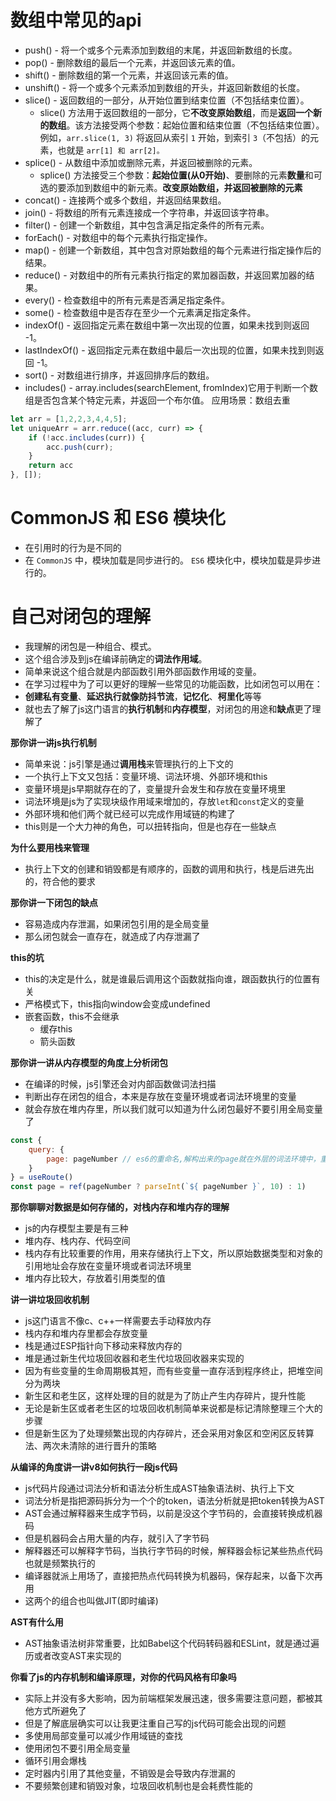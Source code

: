 # 数组中常见的api
- push() - 将一个或多个元素添加到数组的末尾，并返回新数组的长度。
- pop() - 删除数组的最后一个元素，并返回该元素的值。
- shift() - 删除数组的第一个元素，并返回该元素的值。
- unshift() - 将一个或多个元素添加到数组的开头，并返回新数组的长度。
- slice() - 返回数组的一部分，从开始位置到结束位置（不包括结束位置）。
  - slice() 方法用于返回数组的一部分，它**不改变原始数组**，而是**返回一个新的数组**。该方法接受两个参数：起始位置和结束位置（不包括结束位置）。例如，`arr.slice(1, 3)` 将返回从索引 `1` 开始，到索引 `3`（不包括）的元素，也就是 `arr[1] 和 arr[2]。`
- splice() - 从数组中添加或删除元素，并返回被删除的元素。
  - splice() 方法接受三个参数：**起始位置(从0开始)**、要删除的元素**数量**和可选的要添加到数组中的新元素。**改变原始数组，并返回被删除的元素**
- concat() - 连接两个或多个数组，并返回结果数组。
- join() - 将数组的所有元素连接成一个字符串，并返回该字符串。
- filter() - 创建一个新数组，其中包含满足指定条件的所有元素。
- forEach() - 对数组中的每个元素执行指定操作。
- map() - 创建一个新数组，其中包含对原始数组的每个元素进行指定操作后的结果。
- reduce() - 对数组中的所有元素执行指定的累加器函数，并返回累加器的结果。
- every() - 检查数组中的所有元素是否满足指定条件。
- some() - 检查数组中是否存在至少一个元素满足指定条件。
- indexOf() - 返回指定元素在数组中第一次出现的位置，如果未找到则返回 -1。
- lastIndexOf() - 返回指定元素在数组中最后一次出现的位置，如果未找到则返回 -1。
- sort() - 对数组进行排序，并返回排序后的数组。
- includes() - array.includes(searchElement, fromIndex)它用于判断一个数组是否包含某个特定元素，并返回一个布尔值。
应用场景：数组去重
```js
let arr = [1,2,2,3,4,4,5];
let uniqueArr = arr.reduce((acc, curr) => {
    if (!acc.includes(curr)) {
        acc.push(curr);
    }
    return acc
}, []);
```


# CommonJS 和 ES6 模块化
- 在引用时的行为是不同的
- 在 `CommonJS` 中，模块加载是同步进行的。 `ES6` 模块化中，模块加载是异步进行的。

# 自己对闭包的理解
- 我理解的闭包是一种组合、模式。
- 这个组合涉及到js在编译前确定的**词法作用域**。
- 简单来说这个组合就是内部函数引用外部函数作用域的变量。
- 在学习过程中为了可以更好的理解一些常见的功能函数，比如闭包可以用在：
- **创建私有变量**、**延迟执行就像防抖节流**，**记忆化**、**柯里化**等等
- 就也去了解了js这门语言的**执行机制**和**内存模型**，对闭包的用途和**缺点**更了理解了

**那你讲一讲js执行机制**
- 简单来说：js引擎是通过**调用栈**来管理执行的上下文的
- 一个执行上下文又包括：变量环境、词法环境、外部环境和this
- 变量环境是js早期就存在的了，变量提升会发生和存放在变量环境里
- 词法环境是js为了实现块级作用域来增加的，存放`let`和`const`定义的变量
- 外部环境和他们两个就已经可以完成作用域链的构建了
- this则是一个大力神的角色，可以扭转指向，但是也存在一些缺点

**为什么要用栈来管理**
- 执行上下文的创建和销毁都是有顺序的，函数的调用和执行，栈是后进先出的，符合他的要求

**那你讲一下闭包的缺点**
- 容易造成内存泄漏，如果闭包引用的是全局变量
- 那么闭包就会一直存在，就造成了内存泄漏了

**this的坑**
- this的决定是什么，就是谁最后调用这个函数就指向谁，跟函数执行的位置有关
- 严格模式下，this指向window会变成undefined
- 嵌套函数，this不会继承
  - 缓存this
  - 箭头函数

**那你讲一讲从内存模型的角度上分析闭包**
- 在编译的时候，js引擎还会对内部函数做词法扫描
- 判断出存在闭包的组合，本来是存放在变量环境或者词法环境里的变量
- 就会存放在堆内存里，所以我们就可以知道为什么闭包最好不要引用全局变量了


```js
const {
    query: {
        page: pageNumber // es6的重命名,解构出来的page就在外层的词法环境中，重名会报错
    }
} = useRoute()
const page = ref(pageNumber ? parseInt(`${ pageNumber }`, 10) : 1)
```
**那你聊聊对数据是如何存储的，对栈内存和堆内存的理解**
- js的内存模型主要是有三种
- 堆内存、栈内存、代码空间
- 栈内存有比较重要的作用，用来存储执行上下文，所以原始数据类型和对象的引用地址会存放在变量环境或者词法环境里
- 堆内存比较大，存放着引用类型的值

**讲一讲垃圾回收机制**
- js这门语言不像c、c++一样需要去手动释放内存
- 栈内存和堆内存里都会存放变量
- 栈是通过ESP指针向下移动来释放内存的
- 堆是通过新生代垃圾回收器和老生代垃圾回收器来实现的
- 因为有些变量的生命周期极其短，而有些变量一直存活到程序终止，把堆空间分为两块
- 新生区和老生区，这样处理的目的就是为了防止产生内存碎片，提升性能
- 无论是新生区或者老生区的垃圾回收机制简单来说都是标记清除整理三个大的步骤
- 但是新生区为了处理频繁出现的内存碎片，还会采用对象区和空闲区反转算法、两次未清除的进行晋升的策略

**从编译的角度讲一讲v8如何执行一段js代码**

- js代码片段通过词法分析和语法分析生成AST抽象语法树、执行上下文
- 词法分析是指把源码拆分为一个个的token，语法分析就是把token转换为AST
- AST会通过解释器来生成字节码，以前是没这个字节码的，会直接转换成机器码
- 但是机器码会占用大量的内存，就引入了字节码
- 解释器还可以解释字节码，当执行字节码的时候，解释器会标记某些热点代码也就是频繁执行的
- 编译器就派上用场了，直接把热点代码转换为机器码，保存起来，以备下次再用
- 这两个的组合也叫做JIT(即时编译)

**AST有什么用**
- AST抽象语法树非常重要，比如Babel这个代码转码器和ESLint，就是通过遍历或者改变AST来实现的

**你看了js的内存机制和编译原理，对你的代码风格有印象吗**
- 实际上并没有多大影响，因为前端框架发展迅速，很多需要注意问题，都被其他方式所避免了
- 但是了解底层确实可以让我更注重自己写的js代码可能会出现的问题
- 多使用局部变量可以减少作用域链的查找
- 使用闭包不要引用全局变量
- 循环引用会爆栈
- 定时器内引用了其他变量，不销毁是会导致内存泄漏的
- 不要频繁创建和销毁对象，垃圾回收机制也是会耗费性能的












